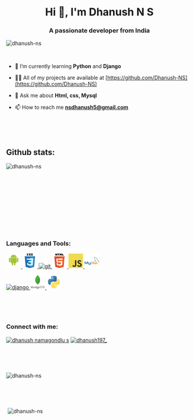 <h1 align="center">Hi 👋, I'm Dhanush N S</h1>
<h3 align="center">A passionate developer from India</h3>

<p align="left"> <img src="https://komarev.com/ghpvc/?username=dhanush-ns&label=Profile%20views&color=0e75b6&style=flat" alt="dhanush-ns" /> </p>

<p align="left"> <a href="https://twitter.com/" target="blank"><img src="https://img.shields.io/twitter/follow/?logo=twitter&style=for-the-badge" alt="" /></a> </p>

- 🌱 I’m currently learning **Python** and **Django**

- 👨‍💻 All of my projects are available at [https://github.com/Dhanush-NS](https://github.com/Dhanush-NS)

- 💬 Ask me about **Html, css, Mysql** 

- 📫 How to reach me **nsdhanush5@gmail.com**
<br>
<br>
<br>

 <h2>Github stats:</h2>
 <p>&nbsp;<img align="left" src="https://github-readme-stats.vercel.app/api?username=Dhanush-NS&show_icons=true&locale=en" alt="dhanush-ns" /></p>
<br>
<br>
<br>
<br>
<br>
<br>
<br>
<br>
<br>
<p>
<h3 align="left">Languages and Tools:</h3>
<p align="left"> <a href="https://developer.android.com" target="_blank" rel="noreferrer"> <img src="https://raw.githubusercontent.com/devicons/devicon/master/icons/android/android-original-wordmark.svg" alt="android" width="40" height="40"/> </a> <a href="https://www.w3schools.com/css/" target="_blank" rel="noreferrer"> <img src="https://raw.githubusercontent.com/devicons/devicon/master/icons/css3/css3-original-wordmark.svg" alt="css3" width="40" height="40"/> </a> <a href="https://git-scm.com/" target="_blank" rel="noreferrer"> <img src="https://www.vectorlogo.zone/logos/git-scm/git-scm-icon.svg" alt="git" width="40" height="40"/> </a> <a href="https://www.w3.org/html/" target="_blank" rel="noreferrer"> <img src="https://raw.githubusercontent.com/devicons/devicon/master/icons/html5/html5-original-wordmark.svg" alt="html5" width="40" height="40"/> </a> <a href="https://developer.mozilla.org/en-US/docs/Web/JavaScript" target="_blank" rel="noreferrer"> 
<img src="https://raw.githubusercontent.com/devicons/devicon/master/icons/javascript/javascript-original.svg" alt="javascript" width="40" height="40"/> </a> <a href="https://www.mysql.com/" target="_blank" rel="noreferrer"> <img src="https://raw.githubusercontent.com/devicons/devicon/master/icons/mysql/mysql-original-wordmark.svg" alt="mysql" width="40" height="40"/> </a> </p> <p align="left"> <a href="https://www.djangoproject.com/" target="_blank" rel="noreferrer"> <img src="https://cdn.worldvectorlogo.com/logos/django.svg" alt="django" width="40" height="40"/> </a> <a href="https://www.mongodb.com/" target="_blank" rel="noreferrer"> <img src="https://raw.githubusercontent.com/devicons/devicon/master/icons/mongodb/mongodb-original-wordmark.svg" alt="mongodb" width="40" height="40"/> </a> <a href="https://www.python.org" target="_blank" rel="noreferrer"> <img src="https://raw.githubusercontent.com/devicons/devicon/master/icons/python/python-original.svg" alt="python" width="40" height="40"/> </a> </p>
</p>
<br>
<br>
<br>

<h3 align="left">Connect with me:</h3>
<p align="left">
<a href="https://www.linkedin.com/in/dhanush-n-s-35762b287/" target="blank"><img align="center" src="https://raw.githubusercontent.com/rahuldkjain/github-profile-readme-generator/master/src/images/icons/Social/linked-in-alt.svg" alt="dhanush namagondlu s" height="30" width="40" /></a>
<a href="https://instagram.com/dhanush197_" target="blank"><img align="center" src="https://raw.githubusercontent.com/rahuldkjain/github-profile-readme-generator/master/src/images/icons/Social/instagram.svg" alt="dhanush197_" height="30" width="40" /></a>
</p>
<br>
<br>
<br>


<p><img  src="https://github-readme-stats.vercel.app/api/top-langs?username=dhanush-ns&show_icons=true&locale=en&layout=compact" alt="dhanush-ns" /></p>
<br>
<br>
<br>


<p>&nbsp;<img  src="https://github-readme-streak-stats.herokuapp.com/?user=syedinsaf&" alt="dhanush-ns" /></p>


